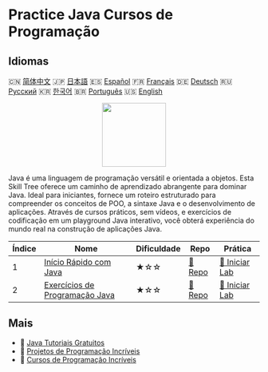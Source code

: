 # Practice Java Cursos de Programação

## Idiomas

🇨🇳 [简体中文](README_zh.md) 🇯🇵 [日本語](README_ja.md) 🇪🇸 [Español](README_es.md) 🇫🇷 [Français](README_fr.md) 🇩🇪 [Deutsch](README_de.md) 🇷🇺 [Русский](README_ru.md) 🇰🇷 [한국어](README_ko.md) 🇧🇷 [Português](README_pt.md) 🇺🇸 [English](README.md) 

<div align="center">
<img width="128px" src="https://file.labex.io/path/vBtgM8cNsQFn.png">
</div>

Java é uma linguagem de programação versátil e orientada a objetos. Esta Skill Tree oferece um caminho de aprendizado abrangente para dominar Java. Ideal para iniciantes, fornece um roteiro estruturado para compreender os conceitos de POO, a sintaxe Java e o desenvolvimento de aplicações. Através de cursos práticos, sem vídeos, e exercícios de codificação em um playground Java interativo, você obterá experiência do mundo real na construção de aplicações Java.

|   Índice | Nome                                                                         | Dificuldade   | Repo                                                           | Prática                                                             |
|----------|------------------------------------------------------------------------------|---------------|----------------------------------------------------------------|---------------------------------------------------------------------|
|        1 | [Início Rápido com Java](https://labex.io/pt/courses/quick-start-with-java)  | ★☆☆           | [🔗 Repo](https://github.com/labex-labs/quick-start-with-java) | [🚀 Iniciar Lab](https://labex.io/pt/courses/quick-start-with-java) |
|        2 | [Exercícios de Programação Java](https://labex.io/pt/courses/java-exercises) | ★☆☆           | [🔗 Repo](https://github.com/labex-labs/java-exercises)        | [🚀 Iniciar Lab](https://labex.io/pt/courses/java-exercises)        |

## Mais

- 🔗 [Java Tutoriais Gratuitos](https://github.com/labex-labs/java-free-tutorials)
- 🔗 [Projetos de Programação Incríveis](https://github.com/labex-labs/awesome-programming-projects)
- 🔗 [Cursos de Programação Incríveis](https://github.com/labex-labs/awesome-programming-courses)

